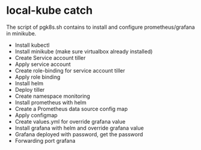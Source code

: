 # local-kube catch
The script of pgk8s.sh contains to install and configure prometheus/grafana in minikube.
- Install kubectl
- Install minikube (make sure virtualbox already installed)
- Create Service account tiller
- Apply service account
- Create role-binding for service account tiller
- Apply role binding 
- Install helm
- Deploy tiller
- Create namespace monitoring
- Install prometheus with helm
- Create a Prometheus data source config map
- Apply configmap
- Create values.yml for override grafana value
- Install grafana with helm and override grafana value
- Grafana deployed with password, get the password
- Forwarding port grafana
